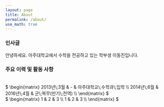 ```yaml
---
layout: page
title: About
permalink: /about/
use_math: true
---
```

### 인사글
안녕하세요. 아주대학교에서 수학을 전공하고 있는 학부생 이동진입니다. <br/>

### 주요 이력 및 활동 사항
<br/>
$
\begin{matrix}
2013년\;3월 & - & 아주대학교\;수학과\;입학 \\
2014년\;6월 & 2016년\;4월 & 군\;복무(만기\;전역) \\ 
\end{matrix}
$
<br/>
$
\begin{matrix}
1 & 2 & 3 \\
1 & 2 & 3 \\ 
\end{matrix}
$
